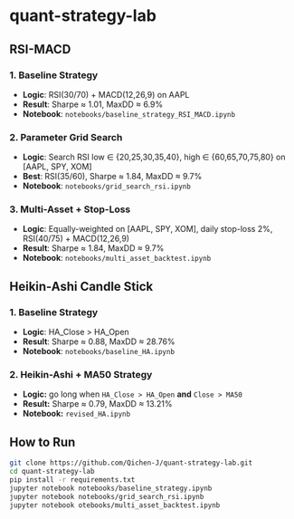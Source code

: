 # quant-strategy-lab

## RSI-MACD

### 1. Baseline Strategy
- **Logic**: RSI(30/70) + MACD(12,26,9) on AAPL  
- **Result**: Sharpe ≈ 1.01, MaxDD ≈ 6.9%  
- **Notebook**: `notebooks/baseline_strategy_RSI_MACD.ipynb`

### 2. Parameter Grid Search
- **Logic**: Search RSI low ∈ {20,25,30,35,40}, high ∈ {60,65,70,75,80} on [AAPL, SPY, XOM]  
- **Best**: RSI(35/60), Sharpe ≈ 1.84, MaxDD ≈ 9.7%  
- **Notebook**: `notebooks/grid_search_rsi.ipynb`

### 3. Multi-Asset + Stop-Loss
- **Logic**: Equally-weighted on [AAPL, SPY, XOM], daily stop-loss 2%, RSI(40/75) + MACD(12,26,9)  
- **Result**: Sharpe ≈ 1.84, MaxDD ≈ 9.7%  
- **Notebook**: `notebooks/multi_asset_backtest.ipynb`

## Heikin-Ashi Candle Stick

### 1. Baseline Strategy
- **Logic**: HA_Close > HA_Open 
- **Result**: Sharpe ≈ 0.88, MaxDD ≈ 28.76%  
- **Notebook**: `notebooks/baseline_HA.ipynb`

### 2. Heikin-Ashi + MA50 Strategy  
   - **Logic:** go long when `HA_Close > HA_Open` **and** `Close > MA50`  
   - **Result:** Sharpe ≈ 0.79, MaxDD ≈ 13.21%  
   - **Notebook:** `revised_HA.ipynb`

## How to Run
```bash
git clone https://github.com/Qichen-J/quant-strategy-lab.git
cd quant-strategy-lab
pip install -r requirements.txt
jupyter notebook notebooks/baseline_strategy.ipynb
jupyter notebook notebooks/grid_search_rsi.ipynb
jupyter notebook otebooks/multi_asset_backtest.ipynb
